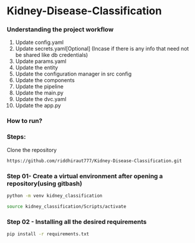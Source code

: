 # Kidney-Disease-Classification

### Understanding the project workflow

1. Update config.yaml
2. Update secrets.yaml[Optional] (Incase if there is any info that need not be shared like db credentials)
3. Update params.yaml
4. Update the entity
5. Update the configuration manager in src config
6. Update the components
7. Update the pipeline
8. Update the main.py
9. Update the dvc.yaml 
10. Update the app.py

### How to run?

### Steps:
Clone the repository

```bash
https://github.com/riddhiraut777/Kidney-Disease-Classification.git
```

### Step 01- Create a virtual environment after opening a repository(using gitbash)
```bash
python -m venv kidney_classification
```

```bash
source kidney_classification/Scripts/activate
```

### Step 02 - Installing all the desired requirements
```bash
pip install -r requirements.txt
```


